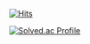[![Hits](https://hits.seeyoufarm.com/api/count/incr/badge.svg?url=https%3A%2F%2Fgithub.com%2Fsohn1029&count_bg=%2343D5FF&title_bg=%23313131&icon=pytorch.svg&icon_color=%23E74A2B&title=Hits&edge_flat=false)](https://hits.seeyoufarm.com)  
  
[![Solved.ac Profile](http://mazassumnida.wtf/api/v2/generate_badge?boj=sohn1029)](https://solved.ac/sohn1029/)
